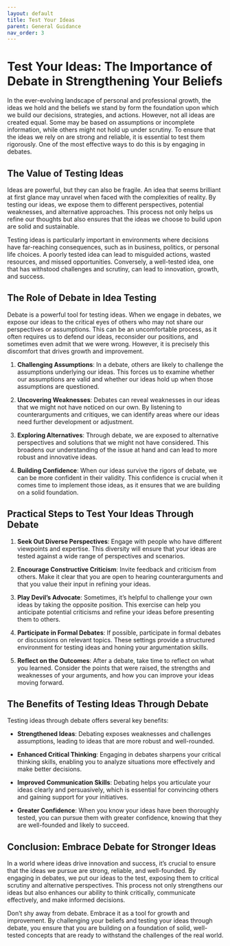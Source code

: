 ```yaml
---
layout: default
title: Test Your Ideas
parent: General Guidance
nav_order: 3
---
```

# Test Your Ideas: The Importance of Debate in Strengthening Your Beliefs

In the ever-evolving landscape of personal and professional growth, the ideas we hold and the beliefs we stand by form the foundation upon which we build our decisions, strategies, and actions. However, not all ideas are created equal. Some may be based on assumptions or incomplete information, while others might not hold up under scrutiny. To ensure that the ideas we rely on are strong and reliable, it is essential to test them rigorously. One of the most effective ways to do this is by engaging in debates.

## The Value of Testing Ideas

Ideas are powerful, but they can also be fragile. An idea that seems brilliant at first glance may unravel when faced with the complexities of reality. By testing our ideas, we expose them to different perspectives, potential weaknesses, and alternative approaches. This process not only helps us refine our thoughts but also ensures that the ideas we choose to build upon are solid and sustainable.

Testing ideas is particularly important in environments where decisions have far-reaching consequences, such as in business, politics, or personal life choices. A poorly tested idea can lead to misguided actions, wasted resources, and missed opportunities. Conversely, a well-tested idea, one that has withstood challenges and scrutiny, can lead to innovation, growth, and success.

## The Role of Debate in Idea Testing

Debate is a powerful tool for testing ideas. When we engage in debates, we expose our ideas to the critical eyes of others who may not share our perspectives or assumptions. This can be an uncomfortable process, as it often requires us to defend our ideas, reconsider our positions, and sometimes even admit that we were wrong. However, it is precisely this discomfort that drives growth and improvement.

1. **Challenging Assumptions**: In a debate, others are likely to challenge the assumptions underlying our ideas. This forces us to examine whether our assumptions are valid and whether our ideas hold up when those assumptions are questioned.

2. **Uncovering Weaknesses**: Debates can reveal weaknesses in our ideas that we might not have noticed on our own. By listening to counterarguments and critiques, we can identify areas where our ideas need further development or adjustment.

3. **Exploring Alternatives**: Through debate, we are exposed to alternative perspectives and solutions that we might not have considered. This broadens our understanding of the issue at hand and can lead to more robust and innovative ideas.

4. **Building Confidence**: When our ideas survive the rigors of debate, we can be more confident in their validity. This confidence is crucial when it comes time to implement those ideas, as it ensures that we are building on a solid foundation.

## Practical Steps to Test Your Ideas Through Debate

1. **Seek Out Diverse Perspectives**: Engage with people who have different viewpoints and expertise. This diversity will ensure that your ideas are tested against a wide range of perspectives and scenarios.

2. **Encourage Constructive Criticism**: Invite feedback and criticism from others. Make it clear that you are open to hearing counterarguments and that you value their input in refining your ideas.

3. **Play Devil’s Advocate**: Sometimes, it’s helpful to challenge your own ideas by taking the opposite position. This exercise can help you anticipate potential criticisms and refine your ideas before presenting them to others.

4. **Participate in Formal Debates**: If possible, participate in formal debates or discussions on relevant topics. These settings provide a structured environment for testing ideas and honing your argumentation skills.

5. **Reflect on the Outcomes**: After a debate, take time to reflect on what you learned. Consider the points that were raised, the strengths and weaknesses of your arguments, and how you can improve your ideas moving forward.

## The Benefits of Testing Ideas Through Debate

Testing ideas through debate offers several key benefits:

- **Strengthened Ideas**: Debating exposes weaknesses and challenges assumptions, leading to ideas that are more robust and well-rounded.
  
- **Enhanced Critical Thinking**: Engaging in debates sharpens your critical thinking skills, enabling you to analyze situations more effectively and make better decisions.

- **Improved Communication Skills**: Debating helps you articulate your ideas clearly and persuasively, which is essential for convincing others and gaining support for your initiatives.

- **Greater Confidence**: When you know your ideas have been thoroughly tested, you can pursue them with greater confidence, knowing that they are well-founded and likely to succeed.

## Conclusion: Embrace Debate for Stronger Ideas

In a world where ideas drive innovation and success, it’s crucial to ensure that the ideas we pursue are strong, reliable, and well-founded. By engaging in debates, we put our ideas to the test, exposing them to critical scrutiny and alternative perspectives. This process not only strengthens our ideas but also enhances our ability to think critically, communicate effectively, and make informed decisions.

Don’t shy away from debate. Embrace it as a tool for growth and improvement. By challenging your beliefs and testing your ideas through debate, you ensure that you are building on a foundation of solid, well-tested concepts that are ready to withstand the challenges of the real world.